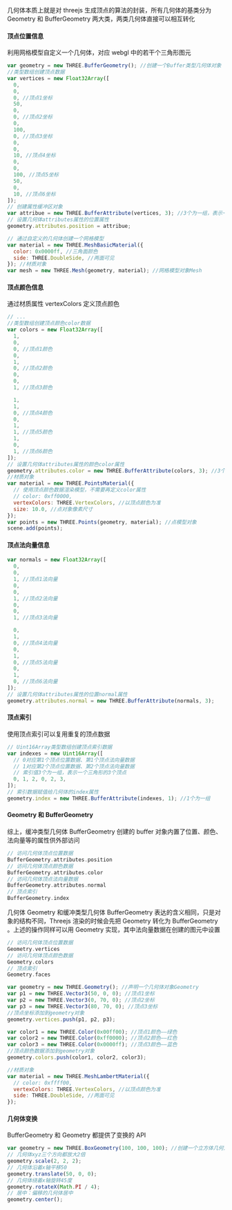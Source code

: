 几何体本质上就是对 threejs 生成顶点的算法的封装，所有几何体的基类分为 Geometry 和 BufferGeometry 两大类，两类几何体直接可以相互转化

#### 顶点位置信息

利用网格模型自定义一个几何体，对应 webgl 中的若干个三角形图元

```js
var geometry = new THREE.BufferGeometry(); //创建一个Buffer类型几何体对象
//类型数组创建顶点数据
var vertices = new Float32Array([
  0,
  0,
  0, //顶点1坐标
  50,
  0,
  0, //顶点2坐标
  0,
  100,
  0, //顶点3坐标
  0,
  0,
  10, //顶点4坐标
  0,
  0,
  100, //顶点5坐标
  50,
  0,
  10, //顶点6坐标
]);
// 创建属性缓冲区对象
var attribue = new THREE.BufferAttribute(vertices, 3); //3个为一组，表示一个顶点的xyz坐标
// 设置几何体attributes属性的位置属性
geometry.attributes.position = attribue;

// 通过自定义的几何体创建一个网格模型
var material = new THREE.MeshBasicMaterial({
  color: 0x0000ff, //三角面颜色
  side: THREE.DoubleSide, //两面可见
}); //材质对象
var mesh = new THREE.Mesh(geometry, material); //网格模型对象Mesh
```

#### 顶点颜色信息

通过材质属性 vertexColors 定义顶点颜色

```js
// ...
//类型数组创建顶点颜色color数据
var colors = new Float32Array([
  1,
  0,
  0, //顶点1颜色
  0,
  1,
  0, //顶点2颜色
  0,
  0,
  1, //顶点3颜色

  1,
  1,
  0, //顶点4颜色
  0,
  1,
  1, //顶点5颜色
  1,
  0,
  1, //顶点6颜色
]);
// 设置几何体attributes属性的颜色color属性
geometry.attributes.color = new THREE.BufferAttribute(colors, 3); //3个为一组,表示一个顶点的颜色数据RGB
//材质对象
var material = new THREE.PointsMaterial({
  // 使用顶点颜色数据渲染模型，不需要再定义color属性
  // color: 0xff0000,
  vertexColors: THREE.VertexColors, //以顶点颜色为准
  size: 10.0, //点对象像素尺寸
});
var points = new THREE.Points(geometry, material); //点模型对象
scene.add(points);
```

#### 顶点法向量信息

```js
var normals = new Float32Array([
  0,
  0,
  1, //顶点1法向量
  0,
  0,
  1, //顶点2法向量
  0,
  0,
  1, //顶点3法向量

  0,
  1,
  0, //顶点4法向量
  0,
  1,
  0, //顶点5法向量
  0,
  1,
  0, //顶点6法向量
]);
// 设置几何体attributes属性的位置normal属性
geometry.attributes.normal = new THREE.BufferAttribute(normals, 3);
```

#### 顶点索引

使用顶点索引可以复用重复的顶点数据

```js
// Uint16Array类型数组创建顶点索引数据
var indexes = new Uint16Array([
  // 0对应第1个顶点位置数据、第1个顶点法向量数据
  // 1对应第2个顶点位置数据、第2个顶点法向量数据
  // 索引值3个为一组，表示一个三角形的3个顶点
  0, 1, 2, 0, 2, 3,
]);
// 索引数据赋值给几何体的index属性
geometry.index = new THREE.BufferAttribute(indexes, 1); //1个为一组
```

#### Geometry 和 BufferGeometry

综上，缓冲类型几何体 BufferGeometry 创建的 buffer 对象内置了位置、颜色、法向量等的属性供外部访问

```c
// 访问几何体顶点位置数据
BufferGeometry.attributes.position
// 访问几何体顶点颜色数据
BufferGeometry.attributes.color
// 访问几何体顶点法向量数据
BufferGeometry.attributes.normal
// 顶点索引
BufferGeometry.index
```

几何体 Geometry 和缓冲类型几何体 BufferGeometry 表达的含义相同，只是对象的结构不同，Threejs 渲染的时候会先把 Geometry 转化为 BufferGeometry
。上述的操作同样可以用 Geometry 实现，其中法向量数据在创建的图元中设置

```c
// 访问几何体顶点位置数据
Geometry.vertices
// 访问几何体顶点颜色数据
Geometry.colors
// 顶点索引
Geometry.faces
```

```js
var geometry = new THREE.Geometry(); //声明一个几何体对象Geometry
var p1 = new THREE.Vector3(50, 0, 0); //顶点1坐标
var p2 = new THREE.Vector3(0, 70, 0); //顶点2坐标
var p3 = new THREE.Vector3(80, 70, 0); //顶点3坐标
//顶点坐标添加到geometry对象
geometry.vertices.push(p1, p2, p3);

var color1 = new THREE.Color(0x00ff00); //顶点1颜色——绿色
var color2 = new THREE.Color(0xff0000); //顶点2颜色——红色
var color3 = new THREE.Color(0x0000ff); //顶点3颜色——蓝色
//顶点颜色数据添加到geometry对象
geometry.colors.push(color1, color2, color3);

//材质对象
var material = new THREE.MeshLambertMaterial({
  // color: 0xffff00,
  vertexColors: THREE.VertexColors, //以顶点颜色为准
  side: THREE.DoubleSide, //两面可见
});
```

#### 几何体变换

BufferGeometry 和 Geometry 都提供了变换的 API

```js
var geometry = new THREE.BoxGeometry(100, 100, 100); //创建一个立方体几何对象Geometry
// 几何体xyz三个方向都放大2倍
geometry.scale(2, 2, 2);
// 几何体沿着x轴平移50
geometry.translate(50, 0, 0);
// 几何体绕着x轴旋转45度
geometry.rotateX(Math.PI / 4);
// 居中：偏移的几何体居中
geometry.center();
```

